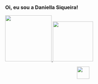 ### Oi, eu sou a Daniella Siqueira!

<div> 
  <a href="https://github.com/daniellasiqueira">
  <img height="150em" src="https://github-readme-stats.vercel.app/api?username=daniellasiqueira&show_icons=true&theme=omni&include_all_commits=true&count_private=true"/>
  <img height="130em" src="https://github-readme-stats.vercel.app/api/top-langs/?username=daniellasiqueira&layout=compact&langs_count=16&theme=omni"/>
</div>

<p align="center">
  <a href="https://skillicons.dev">
    <img height="40em" src="https://skillicons.dev/icons?i=git,py,html,ps,vscode" />
  </a>
</p>
